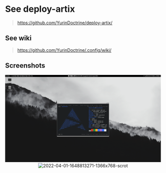 # See deploy-artix

> <https://github.com/YurinDoctrine/deploy-artix/>

## See wiki

> <https://github.com/YurinDoctrine/.config/wiki/>

## Screenshots

<p align="center">
  <img src="https://github.com/YurinDoctrine/deploy-artix/blob/main/screenshot.png?raw=true" alt="screenshot" border="0">
  <img src="https://i.ibb.co/Fhb6TSt/2022-04-01-1648813271-1366x768-scrot.png" alt="2022-04-01-1648813271-1366x768-scrot" border="0">
</p>
